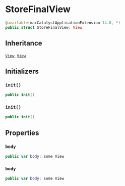 # StoreFinalView

``` swift
@available(macCatalystApplicationExtension 14.0, *)
public struct StoreFinalView: View 
```

## Inheritance

[`View`](/View), [`View`](/View)

## Initializers

### `init()`

``` swift
public init() 
```

### `init()`

``` swift
public init() 
```

## Properties

### `body`

``` swift
public var body: some View 
```

### `body`

``` swift
public var body: some View 
```
